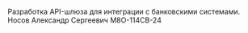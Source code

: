 Разработка API-шлюза для интеграции с банковскими системами. Носов Александр Сергеевич М8О-114СВ-24
